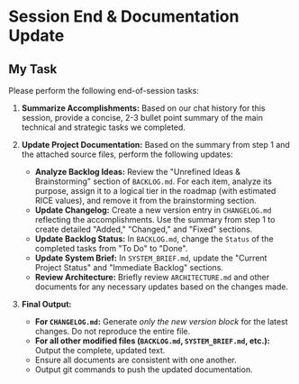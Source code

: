 # Session End & Documentation Update

## My Task
Please perform the following end-of-session tasks:

1.  **Summarize Accomplishments:** Based on our chat history for this session, provide a concise, 2-3 bullet point summary of the main technical and strategic tasks we completed.

2.  **Update Project Documentation:** Based on the summary from step 1 and the attached source files, perform the following updates:
    *   **Analyze Backlog Ideas:** Review the "Unrefined Ideas & Brainstorming" section of `BACKLOG.md`. For each item, analyze its purpose, assign it to a logical tier in the roadmap (with estimated RICE values), and remove it from the brainstorming section.
    *   **Update Changelog:** Create a new version entry in `CHANGELOG.md` reflecting the accomplishments. Use the summary from step 1 to create detailed "Added," "Changed," and "Fixed" sections.
    *   **Update Backlog Status:** In `BACKLOG.md`, change the `Status` of the completed tasks from "To Do" to "Done".
    *   **Update System Brief:** In `SYSTEM_BRIEF.md`, update the "Current Project Status" and "Immediate Backlog" sections.
    *   **Review Architecture:** Briefly review `ARCHITECTURE.md` and other documents for any necessary updates based on the changes made.

3.  **Final Output:**
    *   **For `CHANGELOG.md`:** Generate *only the new version block* for the latest changes. Do not reproduce the entire file.
    *   **For all other modified files (`BACKLOG.md`, `SYSTEM_BRIEF.md`, etc.):** Output the complete, updated text.
    *   Ensure all documents are consistent with one another.
    *   Output git commands to push the updated documentation.